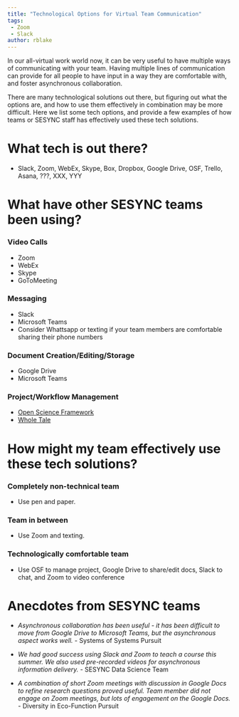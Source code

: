 ```yaml
---
title: "Technological Options for Virtual Team Communication"
tags:
 - Zoom
 - Slack
author: rblake
---
```

  
In our all-virtual work world now, it can be very useful to have multiple ways of communicating with your team.  Having multiple lines of communication can provide for all people to have input in a way they are comfortable with, and foster asynchronous collaboration.  

There are many technological solutions out there, but figuring out what the options are, and how to use them effectively in combination may be more difficult.  Here we list some tech options, and provide a few examples of how teams or SESYNC staff has effectively used these tech solutions.
  
# What tech is out there?
- Slack, Zoom, WebEx, Skype, Box, Dropbox, Google Drive, OSF, Trello, Asana, ???, XXX, YYY

# What have other SESYNC teams been using?

### Video Calls
 - Zoom
 - WebEx
 - Skype
 - GoToMeeting
 
### Messaging
 - Slack
 - Microsoft Teams
 - Consider Whattsapp or texting if your team members are comfortable sharing their phone numbers
 
### Document Creation/Editing/Storage
 - Google Drive
 - Microsoft Teams
 
### Project/Workflow Management
 - [Open Science Framework](https://osf.io/)
 - [Whole Tale](https://wholetale.org/)

# How might my team effectively use these tech solutions? 

### Completely non-technical team
 - Use pen and paper.

### Team in between 
 - Use Zoom and texting.
 
### Technologically comfortable team
 - Use OSF to manage project, Google Drive to share/edit docs, Slack to chat, and Zoom to video conference 

  
# Anecdotes from SESYNC teams
 - _Asynchronous collaboration has been useful - it has been difficult to move from Google Drive to Microsoft Teams, but the asynchronous aspect works well._ - Systems of Systems Pursuit

 - _We had good success using Slack and Zoom to teach a course this summer.  We also used pre-recorded videos for asynchronous information delivery._ - SESYNC Data Science Team
 
 - _A combination of short Zoom meetings with discussion in Google Docs to refine research questions proved useful.  Team member did not engage on Zoom meetings, but lots of engagement on the Google Docs._ - Diversity in Eco-Function Pursuit 
 
 
